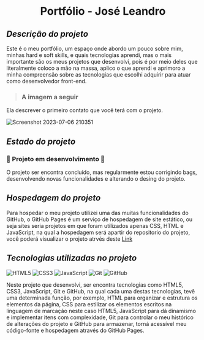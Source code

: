 

 # <h1 align="center">Portfólio - José Leandro</h1>

<div align="center">
  

  
 </div>

 
 ## *Descrição do projeto*

Este é o meu portfólio, um espaço onde abordo um pouco sobre mim, minhas hard e soft skills, e quais tecnologias aprendi, mas o mais importante são os meus projetos que desenvolvi, pois é por meio deles que literalmente coloco a mão na massa, aplico o que aprendi e aprimoro a minha compreensão sobre as tecnologias que escolhi adquirir para  atuar como desenvolvedor front-end.

> ### A imagem a seguir
Ela descrever o primeiro contato que você terá com o projeto.

<div>

![Screenshot 2023-07-06 210351](https://github.com/Joseleandro7i/projeto-one-protifolio/assets/104599482/89dabb83-a90f-49f9-a8e2-b555b0d03ba2)

    
</div>

## *Estado do projeto*

### :construction: Projeto em desenvolvimento :construction:
 
<p>O projeto ser encontra concluído, mas regularmente estou corrigindo bags, desenvolvendo novas funcionalidades e alterando o desing do projeto.</p>

## *Hospedagem do projeto*

Para hospedar o meu projeto utilizei uma das muitas funcionalidades do GitHub, o GitHub Pages é um serviço de hospedagem de site estático, ou seja sites seria projetos em que
foram utilizados apenas CSS, HTML e JavaScript, na qual a hospedagem será apartir do repositorio do projeto, você poderá visualizar o projeto atrvés deste 
[Link](https://joseleandro7i.github.io/projeto-one-protifolio/)


## *Tecnologias utilizadas no projeto*

![HTML5](https://img.shields.io/badge/html5-%23E34F26.svg?style=for-the-badge&logo=html5&logoColor=white)  ![CSS3](https://img.shields.io/badge/css3-%231572B6.svg?style=for-the-badge&logo=css3&logoColor=white)    ![JavaScript](https://img.shields.io/badge/javascript-%23323330.svg?style=for-the-badge&logo=javascript&logoColor=%23F7DF1E)   ![Git](https://img.shields.io/badge/git-%23F05033.svg?style=for-the-badge&logo=git&logoColor=white) ![GitHub](https://img.shields.io/badge/github-%23121011.svg?style=for-the-badge&logo=github&logoColor=white)

Neste projeto que desenvolvi, ser encontra tecnologias como HTML5, CSS3, JavaScript, Git e GitHub, na qual cada uma destas tecnologias, tevê uma determinada função, por exemplo, HTML para organizar e estrutura os elementos da página, CSS para estilizar os elementos escritos na linguagem de marcação neste caso HTML5, JavaScript para dá dinamismo e implementar itens com complexidade, Git para controlar o meu histórico de alterações do projeto e GitHub para armazenar, torná acessível meu código-fonte e hospedagem através do GitHub Pages.

